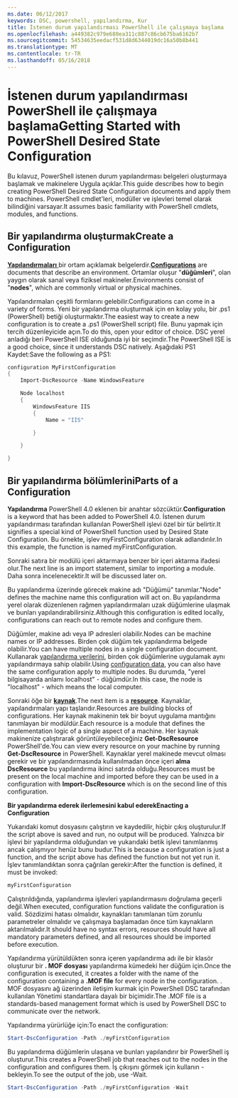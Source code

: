 ```yaml
---
ms.date: 06/12/2017
keywords: DSC, powershell, yapılandırma, Kur
title: İstenen durum yapılandırması PowerShell ile çalışmaya başlama
ms.openlocfilehash: a449382c979e680ea311c887c86cb675ba6162b7
ms.sourcegitcommit: 54534635eedacf531d8d6344019dc16a50b8b441
ms.translationtype: MT
ms.contentlocale: tr-TR
ms.lasthandoff: 05/16/2018
---
```

# <a name="getting-started-with-powershell-desired-state-configuration"></a><span data-ttu-id="cadf9-103">İstenen durum yapılandırması PowerShell ile çalışmaya başlama</span><span class="sxs-lookup"><span data-stu-id="cadf9-103">Getting Started with PowerShell Desired State Configuration</span></span> #

<span data-ttu-id="cadf9-104">Bu kılavuz, PowerShell istenen durum yapılandırması belgeleri oluşturmaya başlamak ve makinelere Uygula açıklar.</span><span class="sxs-lookup"><span data-stu-id="cadf9-104">This guide describes how to begin creating PowerShell Desired State Configuration documents and apply them to machines.</span></span> <span data-ttu-id="cadf9-105">PowerShell cmdlet'leri, modüller ve işlevleri temel olarak bilindiğini varsayar.</span><span class="sxs-lookup"><span data-stu-id="cadf9-105">It assumes basic familiarity with PowerShell cmdlets, modules, and functions.</span></span>


## <a name="create-a-configuration"></a><span data-ttu-id="cadf9-106">Bir yapılandırma oluşturmak</span><span class="sxs-lookup"><span data-stu-id="cadf9-106">Create a Configuration</span></span> ##

<span data-ttu-id="cadf9-107">[**Yapılandırmaları** ](https://msdn.microsoft.com/powershell/dsc/configurations) bir ortam açıklamak belgelerdir.</span><span class="sxs-lookup"><span data-stu-id="cadf9-107">[**Configurations**](https://msdn.microsoft.com/powershell/dsc/configurations) are documents that describe an environment.</span></span> <span data-ttu-id="cadf9-108">Ortamlar oluşur "**düğümleri**", olan yaygın olarak sanal veya fiziksel makineler.</span><span class="sxs-lookup"><span data-stu-id="cadf9-108">Environments consist of "**nodes**", which are commonly virtual or physical machines.</span></span>

<span data-ttu-id="cadf9-109">Yapılandırmaları çeşitli formlarını gelebilir.</span><span class="sxs-lookup"><span data-stu-id="cadf9-109">Configurations can come in a variety of forms.</span></span> <span data-ttu-id="cadf9-110">Yeni bir yapılandırma oluşturmak için en kolay yolu, bir .ps1 (PowerShell) betiği oluşturmaktır.</span><span class="sxs-lookup"><span data-stu-id="cadf9-110">The easiest way to create a new configuration is to create a .ps1 (PowerShell script) file.</span></span> <span data-ttu-id="cadf9-111">Bunu yapmak için tercih düzenleyicide açın.</span><span class="sxs-lookup"><span data-stu-id="cadf9-111">To do this, open your editor of choice.</span></span> <span data-ttu-id="cadf9-112">DSC yerel anladığı beri PowerShell ISE olduğunda iyi bir seçimdir.</span><span class="sxs-lookup"><span data-stu-id="cadf9-112">The PowerShell ISE is a good choice, since it understands DSC natively.</span></span> <span data-ttu-id="cadf9-113">Aşağıdaki PS1 Kaydet:</span><span class="sxs-lookup"><span data-stu-id="cadf9-113">Save the following as a PS1:</span></span>

```powershell
configuration MyFirstConfiguration
{
    Import-DscResource -Name WindowsFeature

    Node localhost
    {
        WindowsFeature IIS
        {
            Name = "IIS"

        }

    }

}
```
## <a name="parts-of-a-configuration"></a><span data-ttu-id="cadf9-114">Bir yapılandırma bölümlerini</span><span class="sxs-lookup"><span data-stu-id="cadf9-114">Parts of a Configuration</span></span> ##
<span data-ttu-id="cadf9-115">**Yapılandırma** PowerShell 4.0 eklenen bir anahtar sözcüktür.</span><span class="sxs-lookup"><span data-stu-id="cadf9-115">**Configuration** is a keyword that has been added to PowerShell 4.0.</span></span> <span data-ttu-id="cadf9-116">İstenen durum yapılandırması tarafından kullanılan PowerShell işlevi özel bir tür belirtir.</span><span class="sxs-lookup"><span data-stu-id="cadf9-116">It signifies a special kind of PowerShell function used by Desired State Configuration.</span></span> <span data-ttu-id="cadf9-117">Bu örnekte, işlev myFirstConfiguration olarak adlandırılır.</span><span class="sxs-lookup"><span data-stu-id="cadf9-117">In this example, the function is named myFirstConfiguration.</span></span>

<span data-ttu-id="cadf9-118">Sonraki satıra bir modülü içeri aktarmaya benzer bir içeri aktarma ifadesi olur.</span><span class="sxs-lookup"><span data-stu-id="cadf9-118">The next line is an import statement, similar to importing a module.</span></span> <span data-ttu-id="cadf9-119">Daha sonra incelenecektir.</span><span class="sxs-lookup"><span data-stu-id="cadf9-119">It will be discussed later on.</span></span>

<span data-ttu-id="cadf9-120">Bu yapılandırma üzerinde görecek makine adı "Düğümü" tanımlar.</span><span class="sxs-lookup"><span data-stu-id="cadf9-120">"Node" defines the machine name this configuration will act on.</span></span> <span data-ttu-id="cadf9-121">Bu yapılandırma yerel olarak düzenlenen rağmen yapılandırmaları uzak düğümlerine ulaşmak ve bunları yapılandırabilirsiniz.</span><span class="sxs-lookup"><span data-stu-id="cadf9-121">Although this configuration is edited locally, configurations can reach out to remote nodes and configure them.</span></span>

<span data-ttu-id="cadf9-122">Düğümler, makine adı veya IP adresleri olabilir.</span><span class="sxs-lookup"><span data-stu-id="cadf9-122">Nodes can be machine names or IP addresses.</span></span> <span data-ttu-id="cadf9-123">Birden çok düğüm tek yapılandırma belgede olabilir.</span><span class="sxs-lookup"><span data-stu-id="cadf9-123">You can have multiple nodes in a single configuration document.</span></span> <span data-ttu-id="cadf9-124">Kullanarak [yapılandırma verilerini](https://msdn.microsoft.com/powershell/dsc/configdata), birden çok düğümlerine uygulamak aynı yapılandırmaya sahip olabilir.</span><span class="sxs-lookup"><span data-stu-id="cadf9-124">Using [configuration data](https://msdn.microsoft.com/powershell/dsc/configdata), you can also have the same configuration apply to multiple nodes.</span></span> <span data-ttu-id="cadf9-125">Bu durumda, "yerel bilgisayarda anlamı localhost" - düğümdür.</span><span class="sxs-lookup"><span data-stu-id="cadf9-125">In this case, the node is "localhost" - which means the local computer.</span></span>

<span data-ttu-id="cadf9-126">Sonraki öğe bir [ **kaynak**](https://msdn.microsoft.com/powershell/dsc/resources).</span><span class="sxs-lookup"><span data-stu-id="cadf9-126">The next item is a [**resource**](https://msdn.microsoft.com/powershell/dsc/resources).</span></span> <span data-ttu-id="cadf9-127">Kaynaklar, yapılandırmaları yapı taşlarıdır.</span><span class="sxs-lookup"><span data-stu-id="cadf9-127">Resources are building blocks of configurations.</span></span> <span data-ttu-id="cadf9-128">Her kaynak makinenin tek bir boyut uygulama mantığını tanımlayan bir modüldür.</span><span class="sxs-lookup"><span data-stu-id="cadf9-128">Each resource is a module that defines the implementation logic of a single aspect of a machine.</span></span> <span data-ttu-id="cadf9-129">Her kaynak makinenize çalıştırarak görüntüleyebileceğiniz **Get-DscResource** PowerShell'de.</span><span class="sxs-lookup"><span data-stu-id="cadf9-129">You can view every resource on your machine by running **Get-DscResource** in PowerShell.</span></span> <span data-ttu-id="cadf9-130">Kaynaklar yerel makinede mevcut olması gerekir ve bir yapılandırmasında kullanılmadan önce içeri **alma DscResource** bu yapılandırma ikinci satırda olduğu.</span><span class="sxs-lookup"><span data-stu-id="cadf9-130">Resources must be present on the local machine and imported before they can be used in a configuration with **Import-DscResource** which is on the second line of this configuration.</span></span>

<span data-ttu-id="cadf9-131">**Bir yapılandırma ederek ilerlemesini kabul ederek**</span><span class="sxs-lookup"><span data-stu-id="cadf9-131">**Enacting a Configuration**</span></span>

<span data-ttu-id="cadf9-132">Yukarıdaki komut dosyasını çalıştırın ve kaydedilir, hiçbir çıkış oluşturulur.</span><span class="sxs-lookup"><span data-stu-id="cadf9-132">If the script above is saved and run, no output will be produced.</span></span> <span data-ttu-id="cadf9-133">Yalnızca bir işlevi bir yapılandırma olduğundan ve yukarıdaki betik işlevi tanımlanmış ancak çalışmıyor henüz bunu budur.</span><span class="sxs-lookup"><span data-stu-id="cadf9-133">This is because a configuration is just a function, and the script above has defined the function but not yet run it.</span></span> <span data-ttu-id="cadf9-134">İşlev tanımlandıktan sonra çağrılan gerekir:</span><span class="sxs-lookup"><span data-stu-id="cadf9-134">After the function is defined, it must be invoked:</span></span>
```powershell
myFirstConfiguration
```

<span data-ttu-id="cadf9-135">Çalıştırıldığında, yapılandırma işlevleri yapılandırmasını doğrulama geçerli değil.</span><span class="sxs-lookup"><span data-stu-id="cadf9-135">When executed, configuration functions validate the configuration is valid.</span></span> <span data-ttu-id="cadf9-136">Sözdizimi hatası olmalıdır, kaynakları tanımlanan tüm zorunlu parametreler olmalıdır ve çalışmaya başlamadan önce tüm kaynakların aktarılmalıdır.</span><span class="sxs-lookup"><span data-stu-id="cadf9-136">It should have no syntax errors, resources should have all mandatory parameters defined, and all resources should be imported before execution.</span></span>

<span data-ttu-id="cadf9-137">Yapılandırma yürütüldükten sonra içeren yapılandırma adı ile bir klasör oluşturur bir **. MOF dosyası** yapılandırma kümedeki her düğüm için.</span><span class="sxs-lookup"><span data-stu-id="cadf9-137">Once the configuration is executed, it creates a folder with the name of the configuration containing a **.MOF file** for every node in the configuration.</span></span> <span data-ttu-id="cadf9-138">. MOF dosyasını ağ üzerinden iletişim kurmak için PowerShell DSC tarafından kullanılan Yönetimi standartlara dayalı bir biçimidir.</span><span class="sxs-lookup"><span data-stu-id="cadf9-138">The .MOF file is a standards-based management format which is used by PowerShell DSC to communicate over the network.</span></span>

<span data-ttu-id="cadf9-139">Yapılandırma yürürlüğe için:</span><span class="sxs-lookup"><span data-stu-id="cadf9-139">To enact the configuration:</span></span>
```powershell
Start-DscConfiguration -Path ./myFirstConfiguration
```
<span data-ttu-id="cadf9-140">Bu yapılandırma düğümlerin ulaşana ve bunları yapılandırır bir PowerShell iş oluşturur.</span><span class="sxs-lookup"><span data-stu-id="cadf9-140">This creates a PowerShell job that reaches out to the nodes in the configuration and configures them.</span></span> <span data-ttu-id="cadf9-141">İş çıkışını görmek için kullanın - bekleyin.</span><span class="sxs-lookup"><span data-stu-id="cadf9-141">To see the output of the job, use -Wait.</span></span>
```powershell
Start-DscConfiguration -Path ./myFirstConfiguration -Wait
```